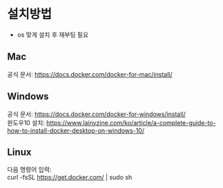 # 설치방법
* os 맞게 설치 후 재부팅 필요

## Mac
공식 문서: https://docs.docker.com/docker-for-mac/install/  

## Windows
공식 문서: https://docs.docker.com/docker-for-windows/install/  
윈도우10 설치: https://www.lainyzine.com/ko/article/a-complete-guide-to-how-to-install-docker-desktop-on-windows-10/  

## Linux
다음 명령어 입력:  
curl -fsSL https://get.docker.com/ | sudo sh
